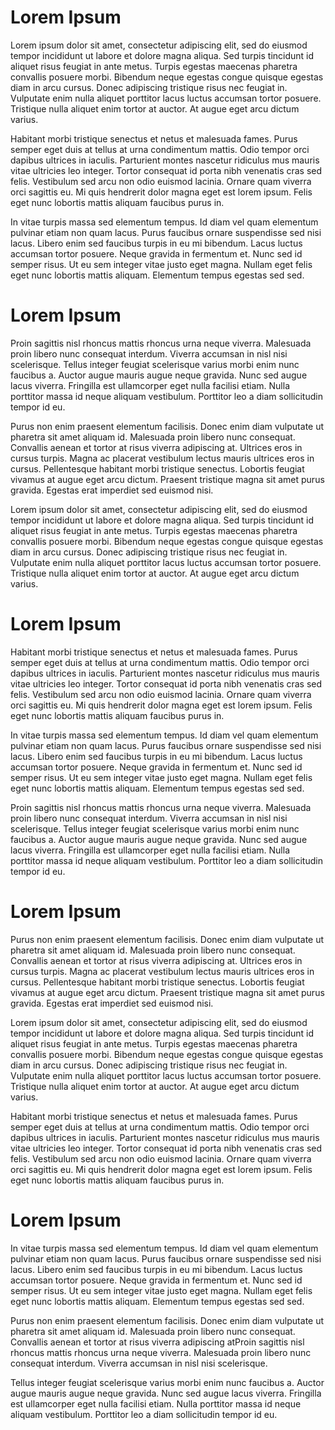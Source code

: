 # Lorem Ipsum

Lorem ipsum dolor sit amet, consectetur adipiscing elit, sed do eiusmod tempor incididunt ut labore et dolore magna aliqua. Sed turpis tincidunt id aliquet risus feugiat in ante metus. Turpis egestas maecenas pharetra convallis posuere morbi. Bibendum neque egestas congue quisque egestas diam in arcu cursus. Donec adipiscing tristique risus nec feugiat in. Vulputate enim nulla aliquet porttitor lacus luctus accumsan tortor posuere. Tristique nulla aliquet enim tortor at auctor. At augue eget arcu dictum varius.

Habitant morbi tristique senectus et netus et malesuada fames. Purus semper eget duis at tellus at urna condimentum mattis. Odio tempor orci dapibus ultrices in iaculis. Parturient montes nascetur ridiculus mus mauris vitae ultricies leo integer. Tortor consequat id porta nibh venenatis cras sed felis. Vestibulum sed arcu non odio euismod lacinia. Ornare quam viverra orci sagittis eu. Mi quis hendrerit dolor magna eget est lorem ipsum. Felis eget nunc lobortis mattis aliquam faucibus purus in.

In vitae turpis massa sed elementum tempus. Id diam vel quam elementum pulvinar etiam non quam lacus. Purus faucibus ornare suspendisse sed nisi lacus. Libero enim sed faucibus turpis in eu mi bibendum. Lacus luctus accumsan tortor posuere. Neque gravida in fermentum et. Nunc sed id semper risus. Ut eu sem integer vitae justo eget magna. Nullam eget felis eget nunc lobortis mattis aliquam. Elementum tempus egestas sed sed.

# Lorem Ipsum

Proin sagittis nisl rhoncus mattis rhoncus urna neque viverra. Malesuada proin libero nunc consequat interdum. Viverra accumsan in nisl nisi scelerisque. Tellus integer feugiat scelerisque varius morbi enim nunc faucibus a. Auctor augue mauris augue neque gravida. Nunc sed augue lacus viverra. Fringilla est ullamcorper eget nulla facilisi etiam. Nulla porttitor massa id neque aliquam vestibulum. Porttitor leo a diam sollicitudin tempor id eu.

Purus non enim praesent elementum facilisis. Donec enim diam vulputate ut pharetra sit amet aliquam id. Malesuada proin libero nunc consequat. Convallis aenean et tortor at risus viverra adipiscing at. Ultrices eros in cursus turpis. Magna ac placerat vestibulum lectus mauris ultrices eros in cursus. Pellentesque habitant morbi tristique senectus. Lobortis feugiat vivamus at augue eget arcu dictum. Praesent tristique magna sit amet purus gravida. Egestas erat imperdiet sed euismod nisi.

Lorem ipsum dolor sit amet, consectetur adipiscing elit, sed do eiusmod tempor incididunt ut labore et dolore magna aliqua. Sed turpis tincidunt id aliquet risus feugiat in ante metus. Turpis egestas maecenas pharetra convallis posuere morbi. Bibendum neque egestas congue quisque egestas diam in arcu cursus. Donec adipiscing tristique risus nec feugiat in. Vulputate enim nulla aliquet porttitor lacus luctus accumsan tortor posuere. Tristique nulla aliquet enim tortor at auctor. At augue eget arcu dictum varius.

# Lorem Ipsum

Habitant morbi tristique senectus et netus et malesuada fames. Purus semper eget duis at tellus at urna condimentum mattis. Odio tempor orci dapibus ultrices in iaculis. Parturient montes nascetur ridiculus mus mauris vitae ultricies leo integer. Tortor consequat id porta nibh venenatis cras sed felis. Vestibulum sed arcu non odio euismod lacinia. Ornare quam viverra orci sagittis eu. Mi quis hendrerit dolor magna eget est lorem ipsum. Felis eget nunc lobortis mattis aliquam faucibus purus in.

In vitae turpis massa sed elementum tempus. Id diam vel quam elementum pulvinar etiam non quam lacus. Purus faucibus ornare suspendisse sed nisi lacus. Libero enim sed faucibus turpis in eu mi bibendum. Lacus luctus accumsan tortor posuere. Neque gravida in fermentum et. Nunc sed id semper risus. Ut eu sem integer vitae justo eget magna. Nullam eget felis eget nunc lobortis mattis aliquam. Elementum tempus egestas sed sed.

Proin sagittis nisl rhoncus mattis rhoncus urna neque viverra. Malesuada proin libero nunc consequat interdum. Viverra accumsan in nisl nisi scelerisque. Tellus integer feugiat scelerisque varius morbi enim nunc faucibus a. Auctor augue mauris augue neque gravida. Nunc sed augue lacus viverra. Fringilla est ullamcorper eget nulla facilisi etiam. Nulla porttitor massa id neque aliquam vestibulum. Porttitor leo a diam sollicitudin tempor id eu.

# Lorem Ipsum

Purus non enim praesent elementum facilisis. Donec enim diam vulputate ut pharetra sit amet aliquam id. Malesuada proin libero nunc consequat. Convallis aenean et tortor at risus viverra adipiscing at. Ultrices eros in cursus turpis. Magna ac placerat vestibulum lectus mauris ultrices eros in cursus. Pellentesque habitant morbi tristique senectus. Lobortis feugiat vivamus at augue eget arcu dictum. Praesent tristique magna sit amet purus gravida. Egestas erat imperdiet sed euismod nisi.

Lorem ipsum dolor sit amet, consectetur adipiscing elit, sed do eiusmod tempor incididunt ut labore et dolore magna aliqua. Sed turpis tincidunt id aliquet risus feugiat in ante metus. Turpis egestas maecenas pharetra convallis posuere morbi. Bibendum neque egestas congue quisque egestas diam in arcu cursus. Donec adipiscing tristique risus nec feugiat in. Vulputate enim nulla aliquet porttitor lacus luctus accumsan tortor posuere. Tristique nulla aliquet enim tortor at auctor. At augue eget arcu dictum varius.

Habitant morbi tristique senectus et netus et malesuada fames. Purus semper eget duis at tellus at urna condimentum mattis. Odio tempor orci dapibus ultrices in iaculis. Parturient montes nascetur ridiculus mus mauris vitae ultricies leo integer. Tortor consequat id porta nibh venenatis cras sed felis. Vestibulum sed arcu non odio euismod lacinia. Ornare quam viverra orci sagittis eu. Mi quis hendrerit dolor magna eget est lorem ipsum. Felis eget nunc lobortis mattis aliquam faucibus purus in.

# Lorem Ipsum

In vitae turpis massa sed elementum tempus. Id diam vel quam elementum pulvinar etiam non quam lacus. Purus faucibus ornare suspendisse sed nisi lacus. Libero enim sed faucibus turpis in eu mi bibendum. Lacus luctus accumsan tortor posuere. Neque gravida in fermentum et. Nunc sed id semper risus. Ut eu sem integer vitae justo eget magna. Nullam eget felis eget nunc lobortis mattis aliquam. Elementum tempus egestas sed sed. 

Purus non enim praesent elementum facilisis. Donec enim diam vulputate ut pharetra sit amet aliquam id. Malesuada proin libero nunc consequat. Convallis aenean et tortor at risus viverra adipiscing atProin sagittis nisl rhoncus mattis rhoncus urna neque viverra. Malesuada proin libero nunc consequat interdum. Viverra accumsan in nisl nisi scelerisque.

Tellus integer feugiat scelerisque varius morbi enim nunc faucibus a. Auctor augue mauris augue neque gravida. Nunc sed augue lacus viverra. Fringilla est ullamcorper eget nulla facilisi etiam. Nulla porttitor massa id neque aliquam vestibulum. Porttitor leo a diam sollicitudin tempor id eu.
